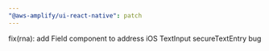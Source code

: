 ```yaml
---
"@aws-amplify/ui-react-native": patch
---
```


fix(rna): add Field component to address iOS TextInput secureTextEntry bug
